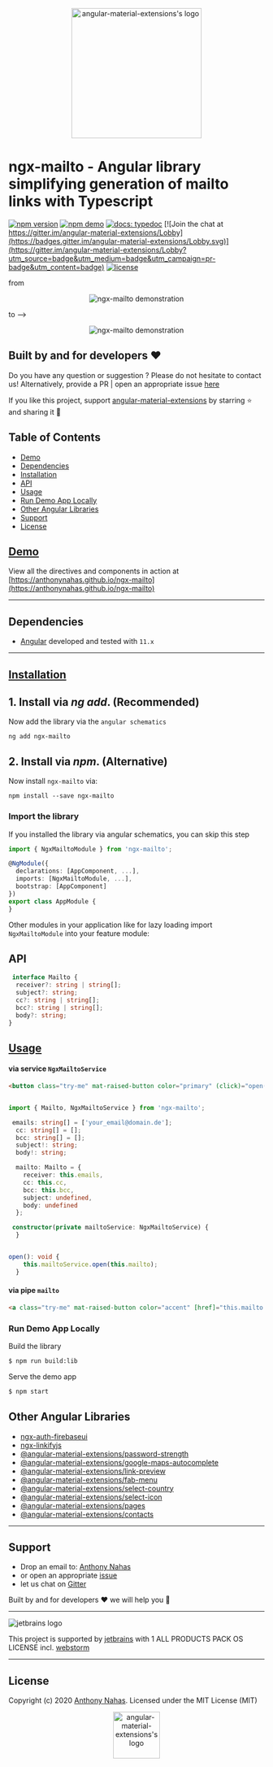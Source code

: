 <p align="center">
  <img alt="angular-material-extensions's logo"
   height="256px" width="256px" style="text-align: center;" 
   src="https://cdn.jsdelivr.net/gh/anthonynahas/ngx-mailto@master/assets/angular-material-extensions-logo.svg">
</p>

# ngx-mailto - Angular library simplifying generation of mailto links with Typescript

[![npm version](https://badge.fury.io/js/ngx-mailto.svg)](https://badge.fury.io/js/ngx-mailto)
[![npm demo](https://img.shields.io/badge/demo-online-ed1c46.svg)](https://anthonynahas.github.io/ngx-mailto)
[![docs: typedoc](https://img.shields.io/badge/docs-typedoc-4D0080.svg)](https://anthonynahas.github.io/ngx-mailto/doc/index.html)
[![Join the chat at https://gitter.im/angular-material-extensions/Lobby](https://badges.gitter.im/angular-material-extensions/Lobby.svg)](https://gitter.im/angular-material-extensions/Lobby?utm_source=badge&utm_medium=badge&utm_campaign=pr-badge&utm_content=badge)
[![license](https://img.shields.io/github/license/anthonynahas/ngx-mailto.svg?style=flat-square)](https://github.com/AnthonyNahas/ngx-mailto/blob/master/LICENSE)

from 

<p align="center">
  <img alt="ngx-mailto demonstration" style="text-align: center;"
   src="https://raw.githubusercontent.com/anthonynahas/ngx-mailto/HEAD/assets/ex1.png">
</p>

to -->

<p align="center">
  <img alt="ngx-mailto demonstration" style="text-align: center;"
   src="https://raw.githubusercontent.com/anthonynahas/ngx-mailto/HEAD/assets/ex2.png">
</p>


## Built by and for developers :heart:
Do you have any question or suggestion ? Please do not hesitate to contact us!
Alternatively, provide a PR | open an appropriate issue [here](https://github.com/angular-material-extensions/ngx-mailto/issues)

If you like this project, support [angular-material-extensions](https://github.com/angular-material-extensions) 
by starring :star: and sharing it :loudspeaker:

## Table of Contents
- [Demo](#demo)
- [Dependencies](#dependencies)
- [Installation](#installation)
- [API](#api)
- [Usage](#usage)
- [Run Demo App Locally](#run-demo-app-locally)
- [Other Angular Libraries](#other-angular-libraries)
- [Support](#support)
- [License](#license)

<a name="demo"/>

## [Demo](https://anthonynahas.github.io/ngx-mailto)

View all the directives and components in action at [https://anthonynahas.github.io/ngx-mailto](https://anthonynahas.github.io/ngx-mailto)

---

<a name="dependencies"/>

## Dependencies
* [Angular](https://angular.io) developed and tested with `11.x`

---

<a name="installation"/>

##  [Installation](https://anthonynahas.github.io/ngx-mailto/getting-started)

## 1. Install via *ng add*. (Recommended)


Now add the library via the `angular schematics`
```shell
ng add ngx-mailto
```

## 2. Install via *npm*. (Alternative) 

Now install `ngx-mailto` via:
```shell
npm install --save ngx-mailto
```


### Import the library

If you installed the library via angular schematics, you can skip this step


```typescript
import { NgxMailtoModule } from 'ngx-mailto'; 

@NgModule({
  declarations: [AppComponent, ...],
  imports: [NgxMailtoModule, ...],  
  bootstrap: [AppComponent]
})
export class AppModule {
}
```

Other modules in your application like for lazy loading import ` NgxMailtoModule ` into your feature module:


<a name="api"/>

## API


```typescript
 interface Mailto {
  receiver?: string | string[];
  subject?: string;
  cc?: string | string[];
  bcc?: string | string[];
  body?: string;
}
```


<a name="usage"/>

## [Usage](https://anthonynahas.github.io/ngx-mailto)


#### via service `NgxMailtoService`


```html
<button class="try-me" mat-raised-button color="primary" (click)="open()">Try Me!</button>
```

```typescript

import { Mailto, NgxMailtoService } from 'ngx-mailto';

 emails: string[] = ['your_email@domain.de'];
  cc: string[] = [];
  bcc: string[] = [];
  subject!: string;
  body!: string;

  mailto: Mailto = {
    receiver: this.emails,
    cc: this.cc,
    bcc: this.bcc,
    subject: undefined,
    body: undefined
  };

 constructor(private mailtoService: NgxMailtoService) {
  }


open(): void {
    this.mailtoService.open(this.mailto);
  }

```


#### via pipe `mailto`

```html
<a class="try-me" mat-raised-button color="accent" [href]="this.mailto | mailto">Try me!</a>
```



<a name="run-demo-app-locally"/>

###  Run Demo App Locally

Build the library

```bash
$ npm run build:lib
```

Serve the demo app

```bash
$ npm start
```



## Other Angular Libraries
- [ngx-auth-firebaseui](https://github.com/AnthonyNahas/ngx-auth-firebaseui)
- [ngx-linkifyjs](https://github.com/AnthonyNahas/ngx-linkifyjs)
- [@angular-material-extensions/password-strength](https://github.com/angular-material-extensions/password-strength)
- [@angular-material-extensions/google-maps-autocomplete](https://github.com/angular-material-extensions/google-maps-autocomplete)
- [@angular-material-extensions/link-preview](https://github.com/angular-material-extensions/link-preview)
- [@angular-material-extensions/fab-menu](https://github.com/angular-material-extensions/fab-menu)
- [@angular-material-extensions/select-country](https://github.com/angular-material-extensions/select-country)
- [@angular-material-extensions/select-icon](https://github.com/angular-material-extensions/select-icon)
- [@angular-material-extensions/pages](https://github.com/angular-material-extensions/pages)
- [@angular-material-extensions/contacts](https://github.com/angular-material-extensions/contacts)
---

<a name="support"/>

## Support
+ Drop an email to: [Anthony Nahas](mailto:anthony.na@hotmail.de)
+ or open an appropriate [issue](https://github.com/angular-material-extensions/ngx-mailto/issues)
+ let us chat on [Gitter](https://gitter.im/angular-material-extensions/Lobby)
 
 Built by and for developers :heart: we will help you :punch:

---

![jetbrains logo](https://raw.githubusercontent.com/anthonynahas/ngx-mailto/HEAD/assets/jetbrains-variant-4_logos/jetbrains-variant-4.png)

This project is supported by [jetbrains](https://www.jetbrains.com/) with 1 ALL PRODUCTS PACK OS LICENSE incl. [webstorm](https://www.jetbrains.com/webstorm)

---

<a name="license"/>

## License

Copyright (c) 2020 [Anthony Nahas](https://github.com/AnthonyNahas). Licensed under the MIT License (MIT) <p align="center">
                                                                                                            <img alt="angular-material-extensions's logo"
                                                                                                             height="92px" width="92px" style="text-align: center;" 
                                                                                                             src="https://cdn.jsdelivr.net/gh/anthonynahas/ngx-mailto@master/assets/badge_made-in-germany.svg">
                                                                                                          </p>

